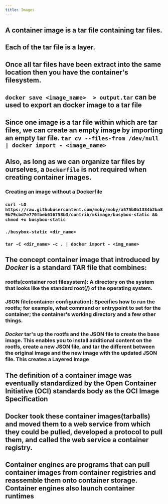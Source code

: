 ```yaml
---
title: Images
---
```


## A container image is a tar file containing tar files.
## Each of the tar file is a layer.
## Once all tar files have been extract into the same location then you have the container's filesystem.
## `docker save <image_name>  > output.tar` can be used to export an docker image to a tar file
## Since one image is a tar file within which are tar files, we can create an empty image by importing an empty tar file. `tar cv --files-from /dev/null | docker import - <image_name>`
## Also, as long as we can organize tar files by ourselves, a `Dockerfile` is not required when creating container images.
### Creating an image without a Dockerfile
### `curl -LO https://raw.githubusercontent.com/moby/moby/a575b0b1384b2ba89b79cbd7e770fbeb616758b3/contrib/mkimage/busybox-static && chmod +x busybox-static`
### `./busybox-static <dir_name>`
### `tar -C <dir_name> -c . | docker import - <img_name>`
## The concept **container image** that introduced by *Docker* is a standard TAR file that combines:
### **rootfs(container root filesystem)**: A directory on the system that looks like the standard root(/) of the operating system.
### **JSON file(container configuration)**: Specifies how to run the rootfs; for example, what **command** or **entrypoint** to set for the container; the container's **working directory** and a few other things.
### *Docker* tar's up the **rootfs** and the JSON file to create the base image. This enables you to install additional content on the rootfs, create a new JSON file, and tar the different between the original image and the new image with the updated JSON file. This creates a **Layered Image**
## The definition of a container image was eventually standardized by the **Open Container Initiative (OCI)** standards body as the **OCI Image Specification**
## Docker took these container images(**tarballs**) and moved them to a web service from which they could be pulled, developed a protocol to pull them, and called the web service a **container registry**.
## **Container engines** are programs that can pull container images from container registries and reassemble them onto **container storage**. Container engines also launch **container runtimes**
##
